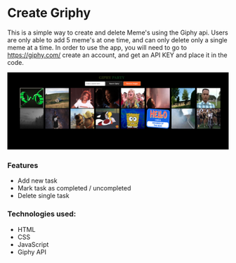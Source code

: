 # Create Griphy

This is a simple way to create and delete Meme's using the Giphy api. Users are only able to add 5 meme's at one time, and can only delete only a single meme at a time. In order to use the app, you will need to go to https://giphy.com/ create an account, and get an API KEY and place it in the code.

![Model](giphy.png)

### Features
* Add new task
* Mark task as completed / uncompleted
* Delete single task

### Technologies used:
* HTML
* CSS
* JavaScript
* Giphy API

